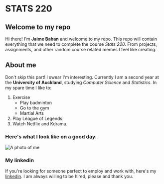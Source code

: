 # STATS 220
## Welcome to my repo
Hi there! I'm **Jaime Bahan** and welcome to my repo. This repo will contain everything that we need to complete the course *Stats 220*. From projects, assignments, and other random course related memes I feel like creating. 

## About me
Don't skip this part! I swear I'm interesting.
Currently I am a second year at the **University of Auckland**, studying *Computer Science* and *Statistics*.
In my spare time I like to: 
1. Exercise
   * Play badminton
   * Go to the gym
   * Martial Arts
2. Play League of Legends
3. Watch Netflix and Kdrama.

### Here's what I look like on a good day. 
![A photo of me](https://cdn.openart.ai/uploads/image_O9t8RPAv_1691540924350_512.webp)

### My linkedin
If you're looking for someone perfect to employ and work with, here's my [linkedin](www.linkedin.com/in/jaime-bahan-67794b177). I am always willing to be hired, please and thank you.



